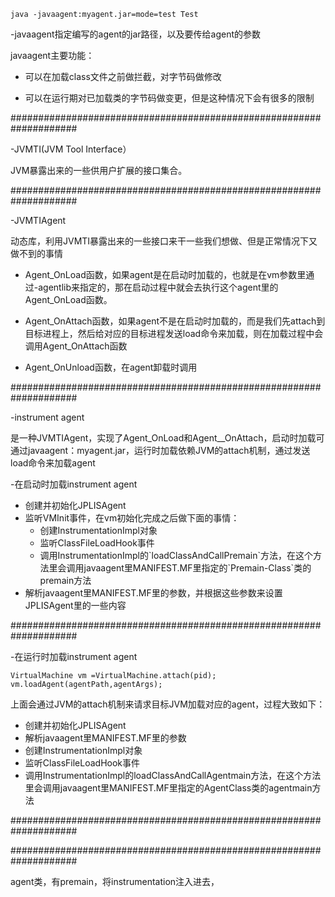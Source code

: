 ```
java -javaagent:myagent.jar=mode=test Test
```

-javaagent指定编写的agent的jar路径，以及要传给agent的参数

javaagent主要功能：

* 可以在加载class文件之前做拦截，对字节码做修改

* 可以在运行期对已加载类的字节码做变更，但是这种情况下会有很多的限制

\#\#\#\#\#\#\#\#\#\#\#\#\#\#\#\#\#\#\#\#\#\#\#\#\#\#\#\#\#\#\#\#\#\#\#\#\#\#\#\#\#\#\#\#\#\#\#\#\#\#\#\#\#\#\#\#\#\#\#\#\#\#\#\#\#\#\#\#

-JVMTI\(JVM Tool Interface）

JVM暴露出来的一些供用户扩展的接口集合。

\#\#\#\#\#\#\#\#\#\#\#\#\#\#\#\#\#\#\#\#\#\#\#\#\#\#\#\#\#\#\#\#\#\#\#\#\#\#\#\#\#\#\#\#\#\#\#\#\#\#\#\#\#\#\#\#\#\#\#\#\#\#\#\#\#\#\#\#

-JVMTIAgent

动态库，利用JVMTI暴露出来的一些接口来干一些我们想做、但是正常情况下又做不到的事情

* Agent\_OnLoad函数，如果agent是在启动时加载的，也就是在vm参数里通过-agentlib来指定的，那在启动过程中就会去执行这个agent里的Agent\_OnLoad函数。

* Agent\_OnAttach函数，如果agent不是在启动时加载的，而是我们先attach到目标进程上，然后给对应的目标进程发送load命令来加载，则在加载过程中会调用Agent\_OnAttach函数

* Agent\_OnUnload函数，在agent卸载时调用

\#\#\#\#\#\#\#\#\#\#\#\#\#\#\#\#\#\#\#\#\#\#\#\#\#\#\#\#\#\#\#\#\#\#\#\#\#\#\#\#\#\#\#\#\#\#\#\#\#\#\#\#\#\#\#\#\#\#\#\#\#\#\#\#\#\#\#\#

-instrument agent

是一种JVMTIAgent，实现了Agent_OnLoad和Agent_\_OnAttach，启动时加载可通过javaagent：myagent.jar，运行时加载依赖JVM的attach机制，通过发送load命令来加载agent

-在启动时加载instrument agent

* 创建并初始化JPLISAgent
* 监听VMInit事件，在vm初始化完成之后做下面的事情：
  * 创建InstrumentationImpl对象
  * 监听ClassFileLoadHook事件
  * 调用InstrumentationImpl的\`loadClassAndCallPremain\`方法，在这个方法里会调用javaagent里MANIFEST.MF里指定的\`Premain-Class\`类的premain方法
* 解析javaagent里MANIFEST.MF里的参数，并根据这些参数来设置JPLISAgent里的一些内容

\#\#\#\#\#\#\#\#\#\#\#\#\#\#\#\#\#\#\#\#\#\#\#\#\#\#\#\#\#\#\#\#\#\#\#\#\#\#\#\#\#\#\#\#\#\#\#\#\#\#\#\#\#\#\#\#\#\#\#\#\#\#\#\#\#\#\#\#

-在运行时加载instrument agent

```
VirtualMachine vm =VirtualMachine.attach(pid);
vm.loadAgent(agentPath,agentArgs);
```

上面会通过JVM的attach机制来请求目标JVM加载对应的agent，过程大致如下：

* 创建并初始化JPLISAgent
* 解析javaagent里MANIFEST.MF里的参数
* 创建InstrumentationImpl对象
* 监听ClassFileLoadHook事件
* 调用InstrumentationImpl的loadClassAndCallAgentmain方法，在这个方法里会调用javaagent里MANIFEST.MF里指定的AgentClass类的agentmain方法

\#\#\#\#\#\#\#\#\#\#\#\#\#\#\#\#\#\#\#\#\#\#\#\#\#\#\#\#\#\#\#\#\#\#\#\#\#\#\#\#\#\#\#\#\#\#\#\#\#\#\#\#\#\#\#\#\#\#\#\#\#\#\#\#\#\#\#\#

\#\#\#\#\#\#\#\#\#\#\#\#\#\#\#\#\#\#\#\#\#\#\#\#\#\#\#\#\#\#\#\#\#\#\#\#\#\#\#\#\#\#\#\#\#\#\#\#\#\#\#\#\#\#\#\#\#\#\#\#\#\#\#\#\#\#\#\#

agent类，有premain，将instrumentation注入进去，

